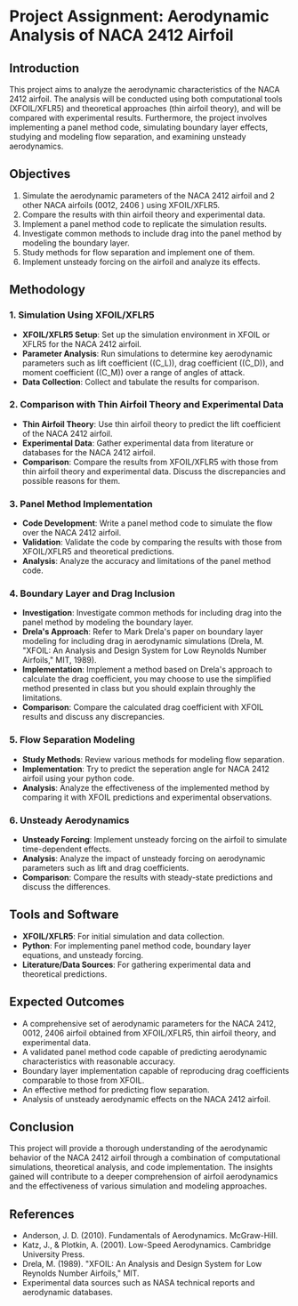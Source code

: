 # Project Assignment: Aerodynamic Analysis of NACA 2412 Airfoil

## Introduction
This project aims to analyze the aerodynamic characteristics of the NACA 2412 airfoil. The analysis will be conducted using both computational tools (XFOIL/XFLR5) and theoretical approaches (thin airfoil theory), and will be compared with experimental results. Furthermore, the project involves implementing a panel method code, simulating boundary layer effects, studying and modeling flow separation, and examining unsteady aerodynamics.

## Objectives
1. Simulate the aerodynamic parameters of the NACA 2412 airfoil and 2 other NACA airfoils (0012, 2406 ) using XFOIL/XFLR5.
2. Compare the results with thin airfoil theory and experimental data.
3. Implement a panel method code to replicate the simulation results.
4. Investigate common methods to include drag into the panel method by modeling the boundary layer.
5. Study methods for flow separation and implement one of them.
6. Implement unsteady forcing on the airfoil and analyze its effects.

## Methodology

### 1. Simulation Using XFOIL/XFLR5
- **XFOIL/XFLR5 Setup**: Set up the simulation environment in XFOIL or XFLR5 for the NACA 2412 airfoil.
- **Parameter Analysis**: Run simulations to determine key aerodynamic parameters such as lift coefficient (\(C_L\)), drag coefficient (\(C_D\)), and moment coefficient (\(C_M\)) over a range of angles of attack.
- **Data Collection**: Collect and tabulate the results for comparison.

### 2. Comparison with Thin Airfoil Theory and Experimental Data
- **Thin Airfoil Theory**: Use thin airfoil theory to predict the lift coefficient of the NACA 2412 airfoil.
- **Experimental Data**: Gather experimental data from literature or databases for the NACA 2412 airfoil.
- **Comparison**: Compare the results from XFOIL/XFLR5 with those from thin airfoil theory and experimental data. Discuss the discrepancies and possible reasons for them.

### 3. Panel Method Implementation
- **Code Development**: Write a panel method code to simulate the flow over the NACA 2412 airfoil.
- **Validation**: Validate the code by comparing the results with those from XFOIL/XFLR5 and theoretical predictions.
- **Analysis**: Analyze the accuracy and limitations of the panel method code.

### 4. Boundary Layer and Drag Inclusion
- **Investigation**: Investigate common methods for including drag into the panel method by modeling the boundary layer.
- **Drela's Approach**: Refer to Mark Drela's paper on boundary layer modeling for including drag in aerodynamic simulations (Drela, M. "XFOIL: An Analysis and Design System for Low Reynolds Number Airfoils," MIT, 1989).
- **Implementation**: Implement a method based on Drela's approach to calculate the drag coefficient, you may choose to use the simplified method presented in class but you should explain throughly the limitations.
- **Comparison**: Compare the calculated drag coefficient with XFOIL results and discuss any discrepancies.

### 5. Flow Separation Modeling
- **Study Methods**: Review various methods for modeling flow separation.
- **Implementation**: Try to predict the seperation angle for NACA 2412 airfoil using your python code.
- **Analysis**: Analyze the effectiveness of the implemented method by comparing it with XFOIL predictions and experimental observations.

### 6. Unsteady Aerodynamics
- **Unsteady Forcing**: Implement unsteady forcing on the airfoil to simulate time-dependent effects.
- **Analysis**: Analyze the impact of unsteady forcing on aerodynamic parameters such as lift and drag coefficients.
- **Comparison**: Compare the results with steady-state predictions and discuss the differences.

## Tools and Software
- **XFOIL/XFLR5**: For initial simulation and data collection.
- **Python**: For implementing panel method code, boundary layer equations, and unsteady forcing.
- **Literature/Data Sources**: For gathering experimental data and theoretical predictions.

## Expected Outcomes
- A comprehensive set of aerodynamic parameters for the NACA 2412, 0012, 2406  airfoil obtained from XFOIL/XFLR5, thin airfoil theory, and experimental data.
- A validated panel method code capable of predicting aerodynamic characteristics with reasonable accuracy.
- Boundary layer implementation capable of reproducing drag coefficients comparable to those from XFOIL.
- An effective method for predicting flow separation.
- Analysis of unsteady aerodynamic effects on the NACA 2412 airfoil.

## Conclusion
This project will provide a thorough understanding of the aerodynamic behavior of the NACA 2412 airfoil through a combination of computational simulations, theoretical analysis, and code implementation. The insights gained will contribute to a deeper comprehension of airfoil aerodynamics and the effectiveness of various simulation and modeling approaches.

## References
- Anderson, J. D. (2010). Fundamentals of Aerodynamics. McGraw-Hill.
- Katz, J., & Plotkin, A. (2001). Low-Speed Aerodynamics. Cambridge University Press.
- Drela, M. (1989). "XFOIL: An Analysis and Design System for Low Reynolds Number Airfoils," MIT.
- Experimental data sources such as NASA technical reports and aerodynamic databases.
